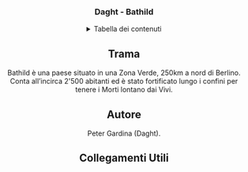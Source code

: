 <div align="center">
<h3 align="center">Daght - Bathild</h3>

<details>
  <summary>Tabella dei contenuti</summary>
  <ol>
    <li>
      <a href="#trama">Trama</a>
    </li>
    <li><a href="#autore">Autore</a></li>
    <li><a href="#collegamenti-utili">Collegamenti Utili</a></li>
  </ol>
</details>

## Trama
Bathild è una paese situato in una Zona Verde, 250km a nord di Berlino. Conta all’incirca 2'500 abitanti ed è stato fortificato lungo i confini per tenere i Morti lontano dai Vivi.

## Autore
Peter Gardina (Daght).

## Collegamenti Utili

</div>
